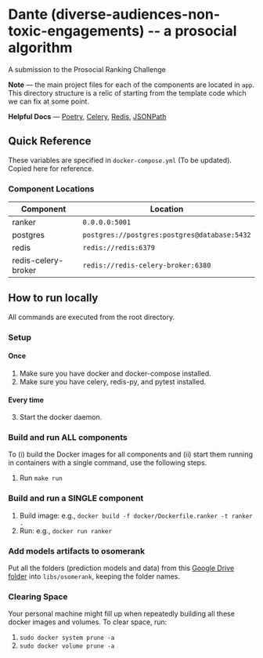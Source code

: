 # Dante (diverse-audiences-non-toxic-engagements) -- a prosocial algorithm
A submission to the Prosocial Ranking Challenge

**Note** — the main project files for each of the components are located in `app`. This directory structure is a relic of starting from the template code which we can fix at some point.

**Helpful Docs** — [Poetry](https://python-poetry.org/docs/basic-usage/),  [Celery](https://docs.celeryq.dev/en/stable/), [Redis](https://redis.io/docs/latest/commands/json.get/), [JSONPath](https://github.com/json-path/JsonPath)

## Quick Reference

These variables are specified in `docker-compose.yml` (To be updated). Copied here for reference.

### Component Locations

| Component           | Location                                     |
| ------------------- | -------------------------------------------- |
| ranker              | `0.0.0.0:5001`                               |
| postgres            | `postgres://postgres:postgres@database:5432` |
| redis               | `redis://redis:6379`                         |
| redis-celery-broker | `redis://redis-celery-broker:6380`           |

## How to run locally

All commands are executed from the root directory.

### Setup

#### Once

1. Make sure you have docker and docker-compose installed.
2. Make sure you have celery, redis-py, and pytest installed.

#### Every time

3. Start the docker daemon.

### Build and run ALL components

To (i) build the Docker images for all components and (ii) start them running in containers with a single command, use the following steps.

1. Run `make run`

### Build and run a SINGLE component

1. Build image: e.g., `docker build -f docker/Dockerfile.ranker -t ranker .`
2. Run: e.g., `docker run ranker`


### Add models artifacts to osomerank

Put all the folders (prediction models and data) from this [Google Drive folder](https://drive.google.com/drive/folders/1PCv57AxHhdwhkLGQbhT4o_6qke_NL2dC?usp=sharing) into `libs/osomerank`, keeping the folder names. 

### Clearing Space

Your personal machine might fill up when repeatedly building all these docker images and volumes. To clear space, run:

1. `sudo docker system prune -a`
2. `sudo docker volume prune -a`

